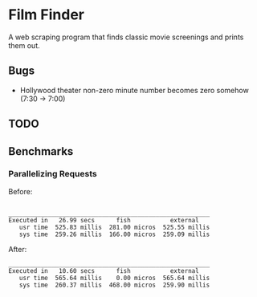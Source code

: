 # Film Finder

A web scraping program that finds classic movie screenings and prints them out.

## Bugs
- Hollywood theater non-zero minute number becomes zero somehow (7:30 -> 7:00)

## TODO

## Benchmarks

### Parallelizing Requests
Before:
```

________________________________________________________
Executed in   26.99 secs      fish           external
   usr time  525.83 millis  281.00 micros  525.55 millis
   sys time  259.26 millis  166.00 micros  259.09 millis

```
After:
```
________________________________________________________
Executed in   10.60 secs      fish           external
   usr time  565.64 millis    0.00 micros  565.64 millis
   sys time  260.37 millis  468.00 micros  259.90 millis
```
